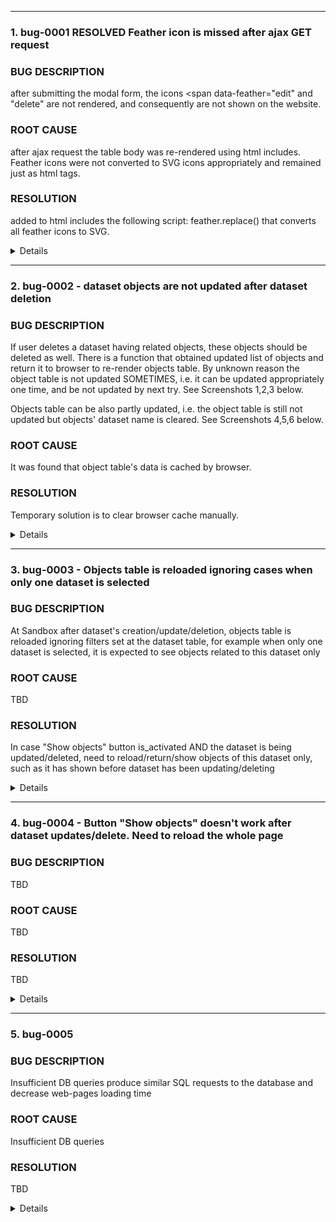***
### 1. bug-0001 RESOLVED Feather icon is missed after ajax GET request

### BUG DESCRIPTION
after submitting the modal form, the icons <span data-feather="edit" and "delete" are not rendered, and consequently are not shown on the website. 

### ROOT CAUSE
after ajax request the table body was re-rendered using html includes.
Feather icons were not converted to SVG icons appropriately and remained just as html 
tags.

### RESOLUTION
added to html includes the following script: feather.replace() that 
converts all feather icons to SVG.

<details>
  <summary>Details</summary>

- http://127.0.0.1:8000/dashboard/
- This bug affects the 'Delete' button as well.
- <img src="bug_0001_3_icon_is_not_rendered.png">
- <img src="bug_0001_2_form_is_submitted.png">
- <img src="bug_0001_1_icon_is_rendered.png">

- dataset_objects.js
```js
  var saveForm = function () {
    var form = $(this);
    $.ajax({
      url: form.attr("action"),
      data: form.serialize(),
      type: form.attr("method"),
      dataType: 'json',
      success: function (data) {
        if (data.form_is_valid) {
          $("#coreobject-table tbody").html(data.html_coreobject_list);
          $("#modal-coreobject").modal("hide");
        }
        else {
          $("#modal-coreobject .modal-content").html(data.html_form);
        }
      }
    });
    return false;
  };
  
  
$("#modal-coreobject").on("submit", ".js-coreobject-update-form", saveForm);
```
- html template
```html
<button type="button"
    class="btn btn-warning btn-sm js-update-coreobject"
    data-url="{% url 'coreobject-update' coreobject.id %}">
    <span data-feather="edit" class="align-text-bottom"></span>
    Edit
</button>
```
- view
```python
def save_coreobject_form(request, form, template_name):
    data = dict()
    if request.method == 'POST':
        if form.is_valid():
            form.save()
            data['form_is_valid'] = True
            page_obj = coreobject_paginator(request)
            data['html_coreobject_list'] = render_to_string('includes/partial_coreobject_list.html', {
                'page_obj': page_obj,
            })
        else:
            data['form_is_valid'] = False
    context = {'form': form}
    data['html_form'] = render_to_string(template_name, context, request=request)
    return JsonResponse(data)
```
</details>

***
### 2. bug-0002 - dataset objects are not updated after dataset deletion
### BUG DESCRIPTION
If user deletes a dataset having related objects, these objects should be deleted as well. 
There is a function that obtained updated list of objects and return it to browser to re-render objects table.
By unknown reason the object table is not updated SOMETIMES, i.e. it can be updated appropriately one time, 
and be not updated by next try. See Screenshots 1,2,3 below. 

Objects table can be also partly updated, i.e. the object table is still not updated 
but objects' dataset name is cleared. See Screenshots 4,5,6 below. 

### ROOT CAUSE
It was found that object table's data is cached by browser.

### RESOLUTION
Temporary solution is to clear browser cache manually.

<details>
  <summary>Details</summary>

- http://127.0.0.1:8000/sandbox/ 
- Objects table is not updated:
- <img src="bug_0002_1_start_point.png">
- <img src="bug_0002_2_dataset_is_being_deleted.png">
- <img src="bug_0002_3_objects_table_is_not_updated.png">
- Objects table is partly updated:
- <img src="bug_0002_4_starting_point.png">
- <img src="bug_0002_5_dataset_is_being_deleted.png">
- <img src="bug_0002_6_objects_table_partly_updated.png">

- dataset.js
```js
  var reload_dataset_objects_table = function () {
    $.ajax({
      url: 'objects/reload/',
      type: 'get',
      dataType: 'json',
      success: function (data) {
        $("#dataset-object-table tbody").html(data.html_dataset_object_list);
      }
    });
  };

  // Delete coreobject
  ...
  $("#modal-sandbox").on("submit", ".js-dataset-delete-form", reload_dataset_objects_table);
  
```
- html template
```html
{% for coreobject in paginated_object_list %}
    <tr>
        {% if coreobject.status == 'G' %}
            <td class="bg-success">{{ coreobject.status }}</td>
        {% elif coreobject.status == 'O' %}
            <td class="bg-warning">{{ coreobject.status }}</td>
        {% elif coreobject.status == 'R' %}
            <td class="bg-danger">{{ coreobject.status }}</td>
        {% else %}
            <td>{{ coreobject.status }}</td>
        {% endif %}
        <td>{{ coreobject.name }}</td>
        <td>{{ coreobject.dataset }}</td>
        <td>{{ coreobject.measure }} {{ coreobject.measure_unit }}</td>
        <td>{{ coreobject.description }}</td>
        <td>{{ coreobject.responsible }}</td>
        <td>{{ coreobject.lifelong_period }}</td>
        <td>
            <button type="button"
                    class="btn btn-warning btn-sm js-update-dataset-object"
                    data-url="{% url 'dataset-object-update' coreobject.id %}">
                    <span data-feather="edit" class="align-text-bottom"></span>
                    Edit
            </button>
            <button type="button"
                    class="btn btn-danger btn-sm js-delete-dataset-object"
                    data-url="{% url 'dataset-object-delete' coreobject.id %}">
                    <span data-feather="delete" class="align-text-bottom"></span>
                    Delete
            </button>
        </td>
    </tr>
{% empty %}
    <tr>
        <td colspan="8" class="text-center bg-warning">
            There are no objects.
        </td>
    </tr>
{% endfor %}
```
- view
```python
def reload_dataset_object_table(request):
    """
    If user updates/deletes a dataset having related objects, these objects should be updated/deleted as well.
    This function returns updated list of dataset objects to reload objects table.
    """
    data = dict()
    object_list = CoreObject.objects.all()
    paginated_object_list = sandbox_paginator(request, object_list)
    data['html_dataset_object_list'] = render_to_string('includes/partial_dataset_object_list.html', {
        'paginated_object_list': paginated_object_list,
    })
    return JsonResponse(data)
```
</details>

***
### 3. bug-0003 - Objects table is reloaded ignoring cases when only one dataset is selected
### BUG DESCRIPTION
At Sandbox after dataset's creation/update/deletion, objects table is reloaded ignoring filters set at the 
dataset table, for example when only one dataset is selected, it is expected to see objects related to this dataset only 

### ROOT CAUSE
TBD

### RESOLUTION
In case "Show objects" button is_activated AND the dataset is being updated/deleted, need to reload/return/show objects 
of this dataset only, such as it has shown before dataset has been updating/deleting

<details>
  <summary>Details</summary>

- 
- <img src="...">
- <img src="...">
- <img src="...">

- 
```js

```
- html template
```html

```
- view
```python

```
</details>

***
### 4. bug-0004 - Button "Show objects" doesn't work after dataset updates/delete. Need to reload the whole page
### BUG DESCRIPTION
TBD

### ROOT CAUSE
TBD

### RESOLUTION
TBD

<details>
  <summary>Details</summary>

- 
- <img src="...">
- <img src="...">
- <img src="...">

- 
```js

```
- html template
```html

```
- view
```python

```
</details>

***
### 5. bug-0005 
### BUG DESCRIPTION
Insufficient DB queries produce similar SQL requests to the database and decrease web-pages loading time 

### ROOT CAUSE
Insufficient DB queries

### RESOLUTION
TBD

<details>
  <summary>Details</summary>

- 
- <img src="...">
- <img src="...">
- <img src="...">

- 
```js

```
- html template
```html

```
- view
```python

```
</details>